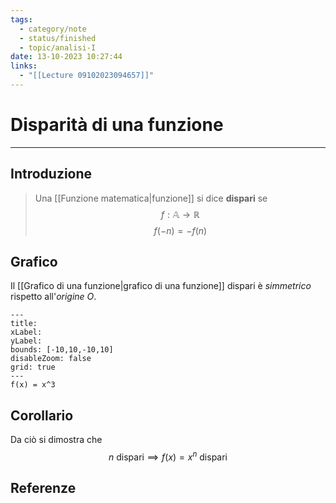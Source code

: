 ```yaml
---
tags:
  - category/note
  - status/finished
  - topic/analisi-I
date: 13-10-2023 10:27:44
links:
  - "[[Lecture 09102023094657]]"
---
```

# Disparità di una funzione
---
## Introduzione
> Una [[Funzione matematica|funzione]] si dice **dispari** se
> $$f: \mathbb{A} \to \mathbb{R}$$
> $$f(-n) = -f(n)$$

## Grafico
Il [[Grafico di una funzione|grafico di una funzione]] dispari è _simmetrico_ rispetto all'_origine $O$_.

```functionplot
---
title: 
xLabel: 
yLabel: 
bounds: [-10,10,-10,10]
disableZoom: false
grid: true
---
f(x) = x^3
```

## Corollario
Da ciò si dimostra che
$$n \text{ dispari} \implies f(x) = x^{n} \text{ dispari}$$

## Referenze